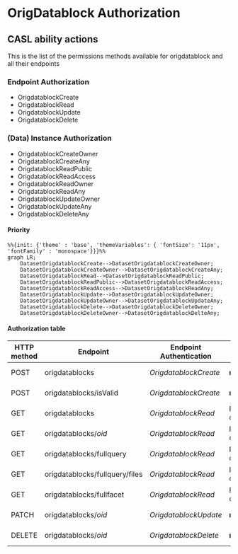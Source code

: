 # OrigDatablock Authorization
## CASL ability actions
This is the list of the permissions methods available for origdatablock and all their endpoints
### Endpoint Authorization
- OrigdatablockCreate
- OrigdatablockRead
- OrigdatablockUpdate
- OrigdatablockDelete

### (Data) Instance Authorization
- OrigdatablockCreateOwner
- OrigdatablockCreateAny
- OrigdatablockReadPublic
- OrigdatablockReadAccess
- OrigdatablockReadOwner
- OrigdatablockReadAny
- OrigdatablockUpdateOwner
- OrigdatablockUpdateAny
- OrigdatablockDeleteAny

#### Priority
```mermaid
%%{init: {'theme' : 'base', 'themeVariables': { 'fontSize': '11px', 'fontFamily' : 'monospace'}}}%%
graph LR;
    DatasetOrigdatablockCreate-->DatasetOrigdatablockCreateOwner;
    DatasetOrigdatablockCreateOwner-->DatasetOrigdatablockCreateAny;
    DatasetOrigdatablockRead-->DatasetOrigdatablockReadPublic;
    DatasetOrigdatablockReadPublic-->DatasetOrigdatablockReadAccess;
    DatasetOrigdatablockReadAccess-->DatasetOrigdatablockReadAny;
    DatasetOrigdatablockUpdate-->DatasetOrigdatablockUpdateOwner;
    DatasetOrigdatablockUpdateOwner-->DatasetOrigdatablockUpdateAny;
    DatasetOrigdatablockDelete-->DatasetOrigdatablockDeleteOwner;
    DatasetOrigdatablockDeleteOwner-->DatasetOrigdatablockDelteAny;
```

#### Authorization table
| HTTP method | Endpoint | Endpoint Authentication | Anonymous | Authenticated User | Create Dataset Groups | Create Dataset with Pid Groups | Create Dataset Privileged Groups | Admin Groups | Delete Groups | Notes |
| -------- | ------- | ------- | ------- | ------- | ------- | ------- | ------- | ------- | ------- | ------- |
| POST | origdatablocks | _OrigdatablockCreate_ | __no__ | __no__ | Owner<br>_OrigdatablockCreateOwn_ | Owner<br>_OrigidatablockCreateOwn_ | Any<br>_OrigdatablockCreateAny_ | Any _OrigdatablockCreateAny_ | __no__ |  
| POST | origdatablocks/isValid | _OrigdatablockCreate_ | __no__ | __no__ | Owner<br>_OrigdatablockCreateOwn_ | Owner<br>_OrigdatablockCreateOwn_ | Any<br>_OrigdatablockCreateAny_ | Any<br>_OrigdatablockCreateAny_ | __no__ | 
| GET | origdatablocks | _OrigdatablockRead_ | Public _OrigdatablockReadPublic_ | Has Access<br>_OrigdatablockReadAccess_ | Has Access<br>_OrigdatablockReadAccess_ | Has Access<br>_OrigdatablockReadAccess_ | Has Access<br>_OrigdatablockReadAccess_ | Any<br>_OrigdatablockReadAny_ | __no__ | 
| GET | origdatablocks/_oid_ | _OrigdatablockRead_ | Public<br>_OrigdatablockReadPublic_ | Has Access<br>_OrigdatablockReadAccess_ | Has Access<br>_OrigdatablockReadAccess_ | Has Access<br>_OrigdatablockReadAccess_ | Has Access<br>_OrigdatablockReadAccess_ | Any<br>_OrigdatablockReadAny_ | __no__ | 
| GET | origdatablocks/fullquery | _OrigdatablockRead_ | Public<br>_OrigdatablockReadPublic_ | Has Access<br>_OrigdatablockReadAccess_ | Has Access<br>_OrigdatablockReadAccess_ | Has Access<br>_OrigdatablockReadAccess_ | Has Access<br>_OrigdatablockReadAccess_ | Any<br>_OrigdatablockReadAny_ | __no__ | 
| GET | origdatablocks/fullquery/files | _OrigdatablockRead_ | Public<br>_OrigdatablockReadPublic_ | Has Access<br>_OrigdatablockReadAccess_ | Has Access<br>_OrigdatablockReadAccess_ | Has Access<br>_OrigdatablockReadAccess_ | Has Access<br>_OrigdatablockReadAccess_ | Any<br>_OrigdatablockReadAny_ | __no__ | 
| GET | origdatablocks/fullfacet | _OrigdatablockRead_ | Public<br>_OrigdatablockReadPublic_ | Has Access<br>_OrigdatablockReadAccess_ | Has Access<br>_OrigdatablockReadAccess_ | Has Access<br>_OrigdatablockReadAccess_ | Has Access<br>_OrigdatablockReadAccess_ | Any<br>_OrigdatablockReadAny_ | __no__ | 
| PATCH | origdatablocks/_oid_ | _OrigdatablockUpdate_ | __no__ | __no__ | Owner<br>_OrigdatablockUpdateOwner_ | Owner<br>_OrigdatablockUpdateOwner_ | Owner<br>_OrigdatablockUpdateOwner_ | Any<br>_OrigdatablockUpdateAny_ | __no__ | 
| DELETE | origdatablocks/_oid_ | _OrigdatablockDelete_ | __no__ | __no__ | __no__ |  __no__ | __no__ |  __no__ | Any<br>_OrigdatablockDeleteAny_ | 

